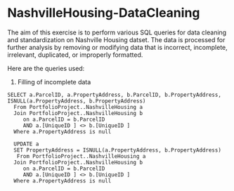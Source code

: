 # NashvilleHousing-DataCleaning

The aim of this exercise is to perform various SQL queries for data cleaning and standardization on Nashville Housing datset. The data is processed for further analysis by removing or modifying data that is incorrect, incomplete, irrelevant, duplicated, or improperly formatted.

Here are the queries used:


1. Filling of incomplete data


```
SELECT a.ParcelID, a.PropertyAddress, b.ParcelID, b.PropertyAddress, ISNULL(a.PropertyAddress, b.PropertyAddress)
  From PortfolioProject..NashvilleHousing a
  Join PortfolioProject..NashvilleHousing b
     on a.ParcelID = b.ParcelID
     AND a.[UniqueID ] <> b.[UniqueID ]
  Where a.PropertyAddress is null

  UPDATE a
  SET PropertyAddress = ISNULL(a.PropertyAddress, b.PropertyAddress)
   From PortfolioProject..NashvilleHousing a
  Join PortfolioProject..NashvilleHousing b
     on a.ParcelID = b.ParcelID
     AND a.[UniqueID ] <> b.[UniqueID ]
  Where a.PropertyAddress is null
```

